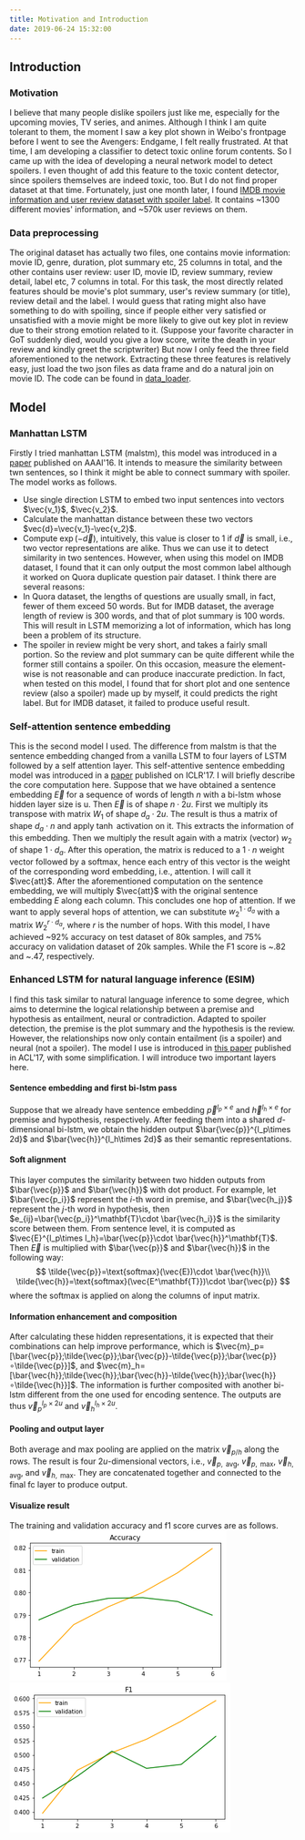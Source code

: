 ```yaml
---
title: Motivation and Introduction
date: 2019-06-24 15:32:00
---
```

## Introduction
### Motivation
I believe that many people dislike spoilers just like me, especially for the upcoming movies, TV series, and animes. Although
I think I am quite tolerant to them, the moment I saw a key plot shown in Weibo's frontpage before I went to see the Avengers: Endgame,
I felt really frustrated. At that time, I am developing a classifier to detect toxic online forum contents. So I came up with the idea of developing a neural network model to detect spoilers. I even thought of add this feature to the toxic content detector, since spoilers themselves are indeed toxic, too. But I do not find proper dataset at that time. Fortunately, just one month later, I found [IMDB movie information and user review dataset with spoiler label](https://www.kaggle.com/rmisra/imdb-spoiler-dataset). It contains ~1300 different movies' information, and ~570k user reviews on them.
### Data preprocessing
The original dataset has actually two files, one contains movie information: movie ID, genre, duration, plot summary etc, 25 columns in total, and the other contains user review: user ID, movie ID, review summary, review detail, label etc, 7 columns in total. For this task, the most directly related features should be movie's plot summary, user's review summary (or title), review detail and the label. I would guess that rating might also have something to do with spoiling, since if people either very satisfied or unsatisfied with a movie might be more likely to give out key plot in review due to their strong emotion related to it. (Suppose your favorite character in GoT suddenly died, would you give a low score, write the death in your review and kindly greet the scriptwriter) But now I only feed the three field aforementioned to the network. Extracting these three features is relatively easy, just load the two json files as data frame and do a natural join on movie ID. The code can be found in [data_loader](./data_loader.ipynb).
## Model
### Manhattan LSTM
Firstly I tried manhattan LSTM (malstm), this model was introduced in a [paper](https://www.aaai.org/ocs/index.php/AAAI/AAAI16/paper/download/12195/12023) published on AAAI'16. It intends to measure the similarity between twn sentences, so I think it might be able to connect summary with spoiler. The model works as follows.
- Use single direction LSTM to embed two input sentences into vectors $\vec{v_1}$, $\vec{v_2}$. 
- Calculate the manhattan distance between these two vectors $vec{d}=\vec{v_1}-\vec{v_2}$.
- Compute $\exp(-\vec{d})$, intuitively, this value is closer to 1 if $\vec{d}$ is small, i.e., two vector representations are alike. Thus we can use it to detect similarity in two sentences. However, when using this model on IMDB dataset, I found that it can only output the most common label although it worked on Quora duplicate question pair dataset. I think there are several reasons:
- In Quora dataset, the lengths of questions are usually small, in fact, fewer of them exceed 50 words. But for IMDB dataset, the average length of review is 300 words, and that of plot summary is 100 words. This will result in LSTM memorizing a lot of information, which has long been a problem of its structure.
- The spoiler in review might be very short, and takes a fairly small portion. So the review and plot summary can be quite different while the former still contains a spoiler. On this occasion, measure the element-wise is not reasonable and can produce inaccurate prediction.
In fact, when tested on this model, I found that for short plot and one sentence review (also a spoiler) made up by myself, it could predicts the right label. But for IMDB dataset, it failed to produce useful result.
### Self-attention sentence embedding
This is the second model I used. The difference from malstm is that the sentence embedding changed from a vanilla LSTM to four layers of LSTM followed by a self attention layer. This self-attentive sentence embedding model was introduced in a [paper](https://arxiv.org/pdf/1703.03130.pdf) published on ICLR'17. I will briefly describe the core computation here.
Suppose that we have obtained a sentence embedding $\vec{E}$ for a sequence of words of length $n$ with a bi-lstm whose hidden layer size is u. Then $\vec{E}$ is of shape $n\cdot 2u$. First we multiply its transpose with matrix $W_1$ of shape $d_a\cdot 2u$. The result is thus a matrix of shape $d_a\cdot n$ and apply $\tanh$ activation on it. This extracts the information of this embedding. Then we multiply the result again with a matrix (vector) $w_2$ of shape $1\cdot d_a$. After this operation, the matrix is reduced to a $1\cdot n$ weight vector followed by a softmax, hence each entry of this vector is the weight of the corresponding word embedding, i.e., attention. I will call it $\vec{att}$.
After the aforementioned computation on the sentence embedding, we will multiply $\vec{att}$ with the original sentence embedding $E$ along each column. This concludes one hop of attention. If we want to apply several hops of attention, we can substitute $w_2^{1\cdot d_a}$ with a matrix $W_2^{r\cdot d_a}$, where $r$ is the number of hops. With this model, I have achieved ~92% accuracy on test dataset of 80k samples, and 75% accuracy on validation dataset of 20k samples. While the F1 score is ~.82 and ~.47, respectively.
### Enhanced LSTM for natural language inference (ESIM)
I find this task similar to natural language inference to some degree, which aims to determine the logical relationship between a premise and hypothesis as entailment, neural or contradiction. Adapted to spoiler detection, the premise is the plot summary and the hypothesis is the review. However, the relationships now only contain entailment (is a spoiler) and neural (not a spoiler). The model I use is introduced in [this paper](https://arxiv.org/abs/1609.06038) published in ACL'17, with some simplification. I will introduce two important layers here. 
#### Sentence embedding and first bi-lstm pass
Suppose that we already have sentence embedding $\vec{p}^{l_p\times e}$ and $\vec{h}^{l_h\times e}$ for premise and hypothesis, respectively. After feeding them into a shared $d$-dimensional bi-lstm, we obtain the hidden output $\bar{\vec{p}}^{l_p\times 2d}$ and $\bar{\vec{h}}^{l_h\times 2d}$ as their semantic representations.
#### Soft alignment
This layer computes the similarity between two hidden outputs from $\bar{\vec{p}}$ and $\bar{\vec{h}}$ with dot product. For example, let $\bar{\vec{p_i}}$ represent the $i$-th word in premise, and $\bar{\vec{h_j}}$ represent the $j$-th word in hypothesis, then $e_{ij}=\bar{\vec{p_i}}^\mathbf{T}\cdot \bar{\vec{h_i}}$ is the similarity score between them. From sentence level, it is computed as $\vec{E}^{l_p\times l_h}=\bar{\vec{p}}\cdot \bar{\vec{h}}^\mathbf{T}$. Then $\vec{E}$ is multiplied with $\bar{\vec{p}}$ and $\bar{\vec{h}}$ in the following way:
$$
\tilde{\vec{p}}=\text{softmax}(\vec{E})\cdot \bar{\vec{h}}\\
\tilde{\vec{h}}=\text{softmax}(\vec{E^\mathbf{T}})\cdot \bar{\vec{p}}
$$
where the softmax is applied on along the columns of input matrix.
#### Information enhancement and composition
After calculating these hidden representations, it is expected that their combinations can help improve performance, which is $\vec{m}_p=[\bar{\vec{p}};\tilde{\vec{p}};\bar{\vec{p}}-\tilde{\vec{p}};\bar{\vec{p}}∘\tilde{\vec{p}}]$, and $\vec{m}_h=[\bar{\vec{h}};\tilde{\vec{h}};\bar{\vec{h}}-\tilde{\vec{h}};\bar{\vec{h}}∘\tilde{\vec{h}}]$. The information is further composited with another bi-lstm different from the one used for encoding sentence. The outputs are thus $\vec{v}_p^{l_p\times 2u}$ and $\vec{v}_h^{l_h\times 2u}$.
#### Pooling and output layer
Both average and max pooling are applied on the matrix $\vec{v}_{p/h}$ along the rows. The result is four $2u$-dimensional vectors, i.e., $\vec{v}_{p,\text{ avg}}$, $\vec{v}_{p,\text{ max}}$, $\vec{v}_{h,\text{ avg}}$, and $\vec{v}_{h,\text{ max}}$. They are concatenated together and connected to the final fc layer to produce output.
#### Visualize result
The training and validation accuracy and f1 score curves are as follows.
![acc](images/acc-esim-1.png)
![f1](images/f1-esim-1.png)
